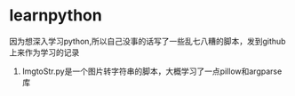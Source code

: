 # learnpython
因为想深入学习python,所以自己没事的话写了一些乱七八糟的脚本，发到github上来作为学习的记录
1. ImgtoStr.py是一个图片转字符串的脚本，大概学习了一点pillow和argparse库
